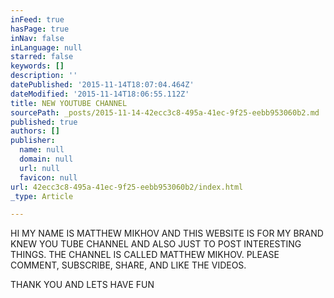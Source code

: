 ```yaml
---
inFeed: true
hasPage: true
inNav: false
inLanguage: null
starred: false
keywords: []
description: ''
datePublished: '2015-11-14T18:07:04.464Z'
dateModified: '2015-11-14T18:06:55.112Z'
title: NEW YOUTUBE CHANNEL
sourcePath: _posts/2015-11-14-42ecc3c8-495a-41ec-9f25-eebb953060b2.md
published: true
authors: []
publisher:
  name: null
  domain: null
  url: null
  favicon: null
url: 42ecc3c8-495a-41ec-9f25-eebb953060b2/index.html
_type: Article

---
```

HI MY NAME IS MATTHEW MIKHOV AND THIS WEBSITE IS FOR MY BRAND KNEW YOU TUBE CHANNEL AND ALSO JUST TO POST INTERESTING THINGS. THE CHANNEL IS CALLED MATTHEW MIKHOV. PLEASE COMMENT, SUBSCRIBE, SHARE, AND LIKE THE VIDEOS. 

THANK YOU AND LETS HAVE FUN